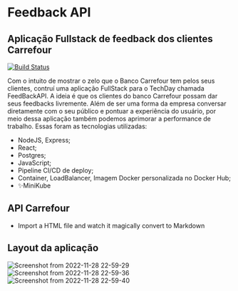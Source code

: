 # Feedback API
## Aplicação Fullstack de feedback dos clientes Carrefour

[![Build Status](https://travis-ci.org/joemccann/dillinger.svg?branch=master)](https://travis-ci.org/joemccann/dillinger)

Com o intuito de mostrar o zelo que o Banco Carrefour tem pelos seus clientes, contruí uma aplicação FullStack para o TechDay chamada FeedBackAPI. A ideia é que os clientes do banco Carrefour possam dar seus feedbacks livremente. Além de ser uma forma da empresa conversar diretamente com o seu público e pontuar a experiência do usuário, por meio dessa aplicação também podemos aprimorar a performance de trabalho. Essas foram as tecnologias utilizadas:

- NodeJS, Express;
- React;
- Postgres;
- JavaScript;
- Pipeline CI/CD de deploy;
- Container, LoadBalancer, Imagem Docker personalizada no Docker Hub;
- ✨MiniKube

## API Carrefour

- Import a HTML file and watch it magically convert to Markdown

## Layout da aplicação
![Screenshot from 2022-11-28 22-59-29](https://user-images.githubusercontent.com/107212599/204515867-f9fe037e-0752-46d0-bef1-d5fc9866c8a4.png)
![Screenshot from 2022-11-28 22-59-36](https://user-images.githubusercontent.com/107212599/204516159-223e0203-6a1f-4107-93f2-a1c7b0a1cca2.png)
![Screenshot from 2022-11-28 22-59-40](https://user-images.githubusercontent.com/107212599/204516385-60a7c3ac-141a-4fe0-899c-849f4b7fe549.png)
